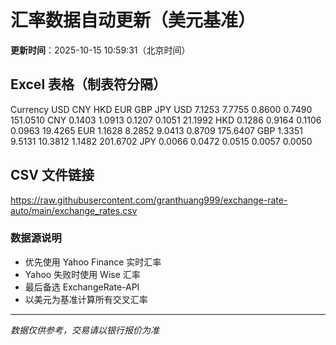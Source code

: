 # 汇率数据自动更新（美元基准）

**更新时间**：2025-10-15 10:59:31（北京时间）

## Excel 表格（制表符分隔）

Currency	USD	CNY	HKD	EUR	GBP	JPY
USD		7.1253	7.7755	0.8600	0.7490	151.0510
CNY	0.1403		1.0913	0.1207	0.1051	21.1992
HKD	0.1286	0.9164		0.1106	0.0963	19.4265
EUR	1.1628	8.2852	9.0413		0.8709	175.6407
GBP	1.3351	9.5131	10.3812	1.1482		201.6702
JPY	0.0066	0.0472	0.0515	0.0057	0.0050	

## CSV 文件链接

https://raw.githubusercontent.com/granthuang999/exchange-rate-auto/main/exchange_rates.csv

### 数据源说明
- 优先使用 Yahoo Finance 实时汇率
- Yahoo 失败时使用 Wise 汇率
- 最后备选 ExchangeRate-API
- 以美元为基准计算所有交叉汇率

---
*数据仅供参考，交易请以银行报价为准*